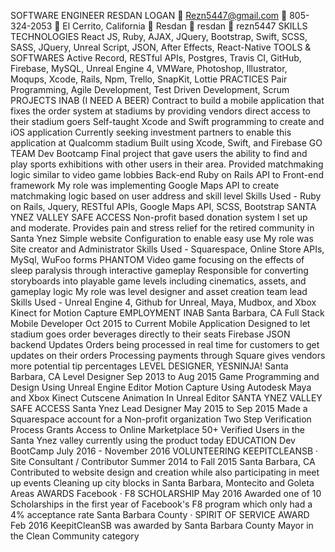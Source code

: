 SOFTWARE ENGINEER
RESDAN LOGAN
 Rezn5447@gmail.com  805-324-2053  El Cerrito, California
 Resdan  resdan  rezn5447
SKILLS TECHNOLOGIES React JS, Ruby, AJAX, JQuery, Bootstrap, Swift, SCSS, SASS, JQuery,
Unreal Script, JSON, After Effects, React-Native
TOOLS &
SOFTWARES
Active Record, RESTful APIs, Postgres, Travis CI, GitHub, Firebase, MySQL,
Unreal Engine 4, VMWare, Photoshop, Illustrator, Moqups, Xcode, Rails,
Npm, Trello, SnapKit, Lottie
PRACTICES Pair Programming, Agile Development, Test Driven Development, Scrum
PROJECTS
INAB (I NEED A BEER)
Contract to build a mobile application that fixes the order system at
stadiums by providing vendors direct access to their stadium goers
Self-taught Xcode and Swift programming to create and iOS
application
Currently seeking investment partners to enable this application
at Qualcomm stadium
Built using Xcode, Swift, and Firebase
GO TEAM
Dev Bootcamp Final project that gave users the ability to find and play
sports exhibitions with other users in their area. Provided
matchmaking logic similar to video game lobbies
Back-end Ruby on Rails API to Front-end framework
My role was implementing Google Maps API to create
matchmaking logic based on user address and skill level
Skills Used - Ruby on Rails, Jquery, RESTful APIs, Google Maps
API, SCSS, Bootstrap
SANTA YNEZ VALLEY SAFE ACCESS
Non-profit based donation system I set up and moderate. Provides
pain and stress relief for the retired community in Santa Ynez
Simple website Configuration to enable easy use
My role was Site creator and Administrator
Skills Used - Squarespace, Online Store APIs, MySql, WuFoo
forms
PHANTOM
Video game focusing on the effects of sleep paralysis through
interactive gameplay
Responsible for converting storyboards into playable game levels
including cinematics, assets, and gameplay logic
My role was level designer and asset creation team lead
Skills Used - Unreal Engine 4, Github for Unreal, Maya, Mudbox,
and Xbox Kinect for Motion Capture
EMPLOYMENT
INAB Santa Barbara, CA
Full Stack Mobile Developer Oct 2015 to Current
Mobile Application Designed to let stadium goes order beverages
directly to their seats
Firebase JSON backend Updates Orders being processed in real
time for customers to get updates on their orders
Processing payments through Square gives vendors more potential
tip percentages
LEVEL DESIGNER, YESNINJA! Santa Barbara, CA
Level Designer Sep 2013 to Aug 2015
Game Programming and Design Using Unreal Engine Editor
Motion Capture Using Autodesk Maya and Xbox Kinect
Cutscene Animation In Unreal Editor
SANTA YNEZ VALLEY SAFE ACCESS Santa Ynez
Lead Designer May 2015 to Sep 2015
Made a Squarespace account for a Non-profit organization
Two Step Verification Process Grants Access to Online
Marketplace
50+ Verified Users in the Santa Ynez valley currently using the
product today
EDUCATION
Dev BootCamp July 2016 - November 2016
VOLUNTEERING
KEEPITCLEANSB ·
Site Consultant / Contributor
Summer 2014 to
Fall 2015
Santa Barbara, CA
Contributed to website design and creation while also participating in
meet up events
Cleaning up city blocks in Santa Barbara, Montecito and Goleta Areas
AWARDS
Facebook · F8 SCHOLARSHIP May 2016
Awarded one of 10 Scholarships in the first year of Facebook's F8
program which only had a 4% acceptance rate
Santa Barbara County ·
SPIRIT OF SERVICE AWARD
Feb
2016
KeepitCleanSB was awarded by Santa Barbara County Mayor in the
Clean Community category
